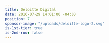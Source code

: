 ```yaml
---
title: Deloitte Digital
date: 2016-07-29 14:01:00 -04:00
position: 7
sponsor-image: "/uploads/deloitte-logo-2.svg"
is-1st-tier: true
is-2nd-row: false
---
```


